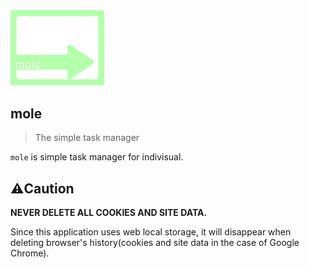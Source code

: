 <img src="./public/mole.png" alt="mole" title="mole" width="150px">

## mole
> The simple task manager

`mole` is simple task manager for indivisual. 

## ⚠️Caution
**NEVER DELETE ALL COOKIES AND SITE DATA.**

Since this application uses web local storage, it will disappear when deleting browser's history(cookies and site data in the case of Google Chrome).
